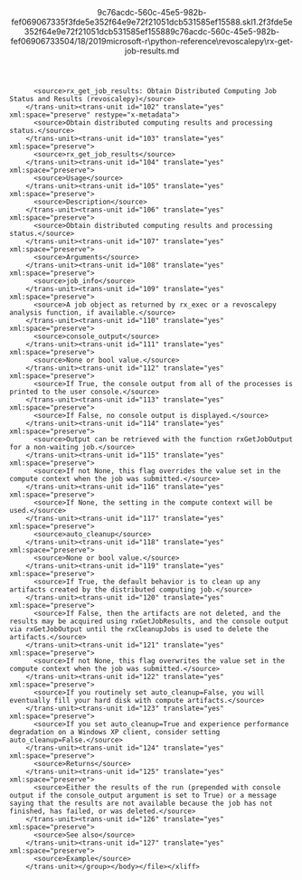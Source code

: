 <?xml version="1.0"?><xliff version="1.2" xmlns="urn:oasis:names:tc:xliff:document:1.2" xmlns:xsi="http://www.w3.org/2001/XMLSchema-instance" xsi:schemaLocation="urn:oasis:names:tc:xliff:document:1.2 xliff-core-1.2-transitional.xsd"><file datatype="xml" original="rx-get-job-results.md" source-language="en-US" target-language="en-US"><header><tool tool-id="mdxliff" tool-name="mdxliff" tool-version="1.0-d1654b2" tool-company="Microsoft" /><xliffext:skl_file_name xmlns:xliffext="urn:microsoft:content:schema:xliffextensions">9c76acdc-560c-45e5-982b-fef069067335f3fde5e352f64e9e72f21051dcb531585ef15588.skl</xliffext:skl_file_name><xliffext:version xmlns:xliffext="urn:microsoft:content:schema:xliffextensions">1.2</xliffext:version><xliffext:ms.openlocfilehash xmlns:xliffext="urn:microsoft:content:schema:xliffextensions">f3fde5e352f64e9e72f21051dcb531585ef15588</xliffext:ms.openlocfilehash><xliffext:ms.sourcegitcommit xmlns:xliffext="urn:microsoft:content:schema:xliffextensions">9c76acdc-560c-45e5-982b-fef069067335</xliffext:ms.sourcegitcommit><xliffext:ms.lasthandoff xmlns:xliffext="urn:microsoft:content:schema:xliffextensions">04/18/2019</xliffext:ms.lasthandoff><xliffext:ms.openlocfilepath xmlns:xliffext="urn:microsoft:content:schema:xliffextensions">microsoft-r\python-reference\revoscalepy\rx-get-job-results.md</xliffext:ms.openlocfilepath></header><body><group id="content" extype="content"><trans-unit id="101" translate="yes" xml:space="preserve" restype="x-metadata">
          <source>rx_get_job_results: Obtain Distributed Computing Job Status and Results (revoscalepy)</source>
        </trans-unit><trans-unit id="102" translate="yes" xml:space="preserve" restype="x-metadata">
          <source>Obtain distributed computing results and processing status.</source>
        </trans-unit><trans-unit id="103" translate="yes" xml:space="preserve">
          <source>rx_get_job_results</source>
        </trans-unit><trans-unit id="104" translate="yes" xml:space="preserve">
          <source>Usage</source>
        </trans-unit><trans-unit id="105" translate="yes" xml:space="preserve">
          <source>Description</source>
        </trans-unit><trans-unit id="106" translate="yes" xml:space="preserve">
          <source>Obtain distributed computing results and processing status.</source>
        </trans-unit><trans-unit id="107" translate="yes" xml:space="preserve">
          <source>Arguments</source>
        </trans-unit><trans-unit id="108" translate="yes" xml:space="preserve">
          <source>job_info</source>
        </trans-unit><trans-unit id="109" translate="yes" xml:space="preserve">
          <source>A job object as returned by rx_exec or a revoscalepy analysis function, if available.</source>
        </trans-unit><trans-unit id="110" translate="yes" xml:space="preserve">
          <source>console_output</source>
        </trans-unit><trans-unit id="111" translate="yes" xml:space="preserve">
          <source>None or bool value.</source>
        </trans-unit><trans-unit id="112" translate="yes" xml:space="preserve">
          <source>If True, the console output from all of the processes is printed to the user console.</source>
        </trans-unit><trans-unit id="113" translate="yes" xml:space="preserve">
          <source>If False, no console output is displayed.</source>
        </trans-unit><trans-unit id="114" translate="yes" xml:space="preserve">
          <source>Output can be retrieved with the function rxGetJobOutput for a non-waiting job.</source>
        </trans-unit><trans-unit id="115" translate="yes" xml:space="preserve">
          <source>If not None, this flag overrides the value set in the compute context when the job was submitted.</source>
        </trans-unit><trans-unit id="116" translate="yes" xml:space="preserve">
          <source>If None, the setting in the compute context will be used.</source>
        </trans-unit><trans-unit id="117" translate="yes" xml:space="preserve">
          <source>auto_cleanup</source>
        </trans-unit><trans-unit id="118" translate="yes" xml:space="preserve">
          <source>None or bool value.</source>
        </trans-unit><trans-unit id="119" translate="yes" xml:space="preserve">
          <source>If True, the default behavior is to clean up any artifacts created by the distributed computing job.</source>
        </trans-unit><trans-unit id="120" translate="yes" xml:space="preserve">
          <source>If False, then the artifacts are not deleted, and the results may be acquired using rxGetJobResults, and the console output via rxGetJobOutput until the rxCleanupJobs is used to delete the artifacts.</source>
        </trans-unit><trans-unit id="121" translate="yes" xml:space="preserve">
          <source>If not None, this flag overwrites the value set in the compute context when the job was submitted.</source>
        </trans-unit><trans-unit id="122" translate="yes" xml:space="preserve">
          <source>If you routinely set auto_cleanup=False, you will eventually fill your hard disk with compute artifacts.</source>
        </trans-unit><trans-unit id="123" translate="yes" xml:space="preserve">
          <source>If you set auto_cleanup=True and experience performance degradation on a Windows XP client, consider setting auto_cleanup=False.</source>
        </trans-unit><trans-unit id="124" translate="yes" xml:space="preserve">
          <source>Returns</source>
        </trans-unit><trans-unit id="125" translate="yes" xml:space="preserve">
          <source>Either the results of the run (prepended with console output if the console_output argument is set to True) or a message saying that the results are not available because the job has not finished, has failed, or was deleted.</source>
        </trans-unit><trans-unit id="126" translate="yes" xml:space="preserve">
          <source>See also</source>
        </trans-unit><trans-unit id="127" translate="yes" xml:space="preserve">
          <source>Example</source>
        </trans-unit></group></body></file></xliff>